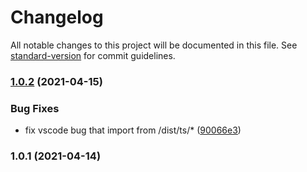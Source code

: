 # Changelog

All notable changes to this project will be documented in this file. See [standard-version](https://github.com/conventional-changelog/standard-version) for commit guidelines.

### [1.0.2](https://github.com/TinkGu/use-atom-view/compare/v1.0.1...v1.0.2) (2021-04-15)


### Bug Fixes

* fix vscode bug that import from /dist/ts/* ([90066e3](https://github.com/TinkGu/use-atom-view/commit/90066e34d4280f0df2d611825994d7840a41a865))

### 1.0.1 (2021-04-14)
